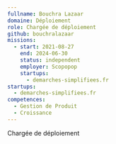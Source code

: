```yaml
---
fullname: Bouchra Lazaar
domaine: Déploiement
role: Chargée de déploiement
github: bouchralazaar
missions:
  - start: 2021-08-27
    end: 2024-06-30
    status: independent
    employer: Scopopop
    startups:
      - demarches-simplifiees.fr
startups:
  - demarches-simplifiees.fr
competences:
  - Gestion de Produit
  - Croissance
---
```

Chargée de déploiement